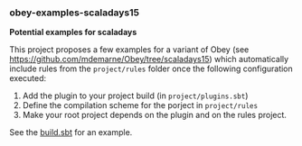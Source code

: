 ### obey-examples-scaladays15
**Potential examples for scaladays**

This project proposes a few examples for a variant of Obey (see https://github.com/mdemarne/Obey/tree/scaladays15) 
which automatically include rules from the `project/rules` folder once the following configuration executed:

1. Add the plugin to your project build (in `project/plugins.sbt`)
2. Define the compilation scheme for the porject in `project/rules`
3. Make your root project depends on the plugin and on the rules project.

See the [build.sbt](https://github.com/mdemarne/obey-examples-scaladays15/blob/master/build.sbt) for an example.
